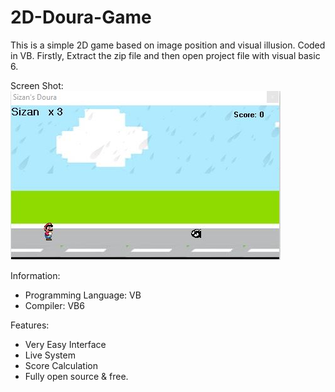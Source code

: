 # 2D-Doura-Game
This is a simple 2D game based on image position and visual illusion. Coded in VB. 
Firstly, Extract the zip file and then open project file with visual basic 6.

Screen Shot:
<img src="1.jpg">

Information:
- Programming Language: VB
- Compiler: VB6


Features:
- Very Easy Interface 
- Live System 
- Score Calculation 
- Fully open source & free.




